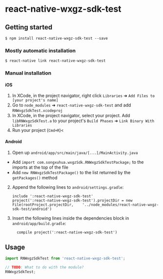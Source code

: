 
# react-native-wxgz-sdk-test

## Getting started

`$ npm install react-native-wxgz-sdk-test --save`

### Mostly automatic installation

`$ react-native link react-native-wxgz-sdk-test`

### Manual installation


#### iOS

1. In XCode, in the project navigator, right click `Libraries` ➜ `Add Files to [your project's name]`
2. Go to `node_modules` ➜ `react-native-wxgz-sdk-test` and add `RNWxgzSdkTest.xcodeproj`
3. In XCode, in the project navigator, select your project. Add `libRNWxgzSdkTest.a` to your project's `Build Phases` ➜ `Link Binary With Libraries`
4. Run your project (`Cmd+R`)<

#### Android

1. Open up `android/app/src/main/java/[...]/MainActivity.java`
  - Add `import com.songxuhua.wxgzSdk.RNWxgzSdkTestPackage;` to the imports at the top of the file
  - Add `new RNWxgzSdkTestPackage()` to the list returned by the `getPackages()` method
2. Append the following lines to `android/settings.gradle`:
  	```
  	include ':react-native-wxgz-sdk-test'
  	project(':react-native-wxgz-sdk-test').projectDir = new File(rootProject.projectDir, 	'../node_modules/react-native-wxgz-sdk-test/android')
  	```
3. Insert the following lines inside the dependencies block in `android/app/build.gradle`:
  	```
      compile project(':react-native-wxgz-sdk-test')
  	```


## Usage
```javascript
import RNWxgzSdkTest from 'react-native-wxgz-sdk-test';

// TODO: What to do with the module?
RNWxgzSdkTest;
```
  
